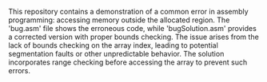 This repository contains a demonstration of a common error in assembly programming: accessing memory outside the allocated region. The 'bug.asm' file shows the erroneous code, while 'bugSolution.asm' provides a corrected version with proper bounds checking.  The issue arises from the lack of bounds checking on the array index, leading to potential segmentation faults or other unpredictable behavior. The solution incorporates range checking before accessing the array to prevent such errors.
